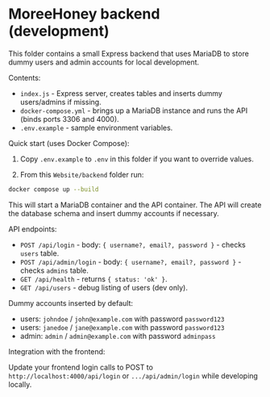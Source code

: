 # MoreeHoney backend (development)

This folder contains a small Express backend that uses MariaDB to store dummy users and admin accounts for local development.

Contents:

- `index.js` - Express server, creates tables and inserts dummy users/admins if missing.
- `docker-compose.yml` - brings up a MariaDB instance and runs the API (binds ports 3306 and 4000).
- `.env.example` - sample environment variables.

Quick start (uses Docker Compose):

1. Copy `.env.example` to `.env` in this folder if you want to override values.

2. From this `Website/backend` folder run:

```bash
docker compose up --build
```

This will start a MariaDB container and the API container. The API will create the database schema and insert dummy accounts if necessary.

API endpoints:

- `POST /api/login` - body: `{ username?, email?, password }` - checks `users` table.
- `POST /api/admin/login` - body: `{ username?, email?, password }` - checks `admins` table.
- `GET /api/health` - returns `{ status: 'ok' }`.
- `GET /api/users` - debug listing of users (dev only).

Dummy accounts inserted by default:

- users: `johndoe` / `john@example.com` with password `password123`
- users: `janedoe` / `jane@example.com` with password `password123`
- admin: `admin` / `admin@example.com` with password `adminpass`

Integration with the frontend:

Update your frontend login calls to POST to `http://localhost:4000/api/login` or `.../api/admin/login` while developing locally.
